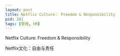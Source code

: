 ```yaml
---
layout: post
title: Netflix Culture： Freedom & Responsibility
pid: 281
tags: [管理, HR]
---
```


Netflix Culture: Freedom & Responsibility

Netflix文化：自由与责任


